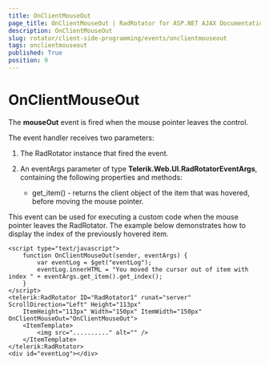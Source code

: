 ```yaml
---
title: OnClientMouseOut
page_title: OnClientMouseOut | RadRotator for ASP.NET AJAX Documentation
description: OnClientMouseOut
slug: rotator/client-side-programming/events/onclientmouseout
tags: onclientmouseout
published: True
position: 9
---
```


# OnClientMouseOut

The **mouseOut** event is fired when the mouse pointer leaves the control.

The event handler receives two parameters:

1. The RadRotator instance that fired the event.

1. An eventArgs parameter of type **Telerik.Web.UI.RadRotatorEventArgs**, containing the following properties and methods:

	* get_item() - returns the client object of the item that was hovered, before moving the mouse pointer.

This event can be used for executing a custom code when the mouse pointer leaves the RadRotator. The example below demonstrates how to display the index of the previously hovered item.

````ASP.NET
<script type="text/javascript">
	function OnClientMouseOut(sender, eventArgs) {
		var eventLog = $get("eventLog");
		eventLog.innerHTML = "You moved the cursor out of item with index " + eventArgs.get_item().get_index();
	}
</script>
<telerik:RadRotator ID="RadRotator1" runat="server" ScrollDirection="Left" Height="113px"
	ItemHeight="113px" Width="150px" ItemWidth="150px" OnClientMouseOut="OnClientMouseOut">
	<ItemTemplate>
		<img src=".........." alt="" />
	</ItemTemplate>
</telerik:RadRotator>
<div id="eventLog"></div>
````


